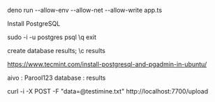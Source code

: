 deno run --allow-env --allow-net --allow-write app.ts 

Install PostgreSQL

sudo -i -u postgres
psql
\q
exit

create database results;
\c results

https://www.tecmint.com/install-postgresql-and-pgadmin-in-ubuntu/

aivo : Parool123
database : results

curl -i -X POST -F "data=@testimine.txt" http://localhost:7700/upload